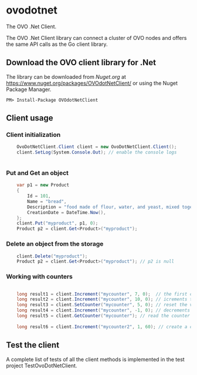 # ovodotnet
The OVO .Net Client.

The OVO .Net Client library can connect a cluster of OVO nodes and offers the same API calls as the Go client library. 

## Download the OVO client library for .Net
The library can be downloaded from *Nuget.org* at https://www.nuget.org/packages/OVOdotNetClient/ or using the Nuget Package Manager.
```
PM> Install-Package OVOdotNetClient
```

## Client usage

### Client initialization
```c#
	OvoDotNetClient.Client client = new OvoDotNetClient.Client();
    client.SetLog(System.Console.Out); // enable the console logs 
	
```

### Put and Get an object
```c#
 	var p1 = new Product 
	{
		Id = 101,
		Name = "bread",
		Description = "food made of flour, water, and yeast, mixed together and baked",
		CreationDate = DateTime.Now(),
	};
    client.Put("myproduct", p1, 0);
	Product p2 = client.Get<Product>("myproduct");
```

### Delete an object from the storage
```c#
    client.Delete("myproduct");
	Product p2 = client.Get<Product>("myproduct"); // p2 is null
```

### Working with counters
```c#

	long result1 = client.Increment("mycounter", 7, 0);  // the first call to Increment creates a new counter and set it to the value -> 7
	long result2 = client.Increment("mycounter", 10, 0); // icrements the counter -> 17
	long result3 = client.SetCounter("mycounter", 5, 0); // reset the value of the counter -> 5
	long result4 = client.Increment("mycounter", -1, 0); // decrements the value of the counter -> 4
	long result5 = client.GetCounter("mycounter"); // read the counter without changing the value -> 4
	
	long result6 = client.Increment("mycounter2", 1, 60); // create a counter that reset (expires) after 60 secs

```

## Test the client
A complete list of tests of all the client methods is implemented in the test project TestOvoDotNetClient.